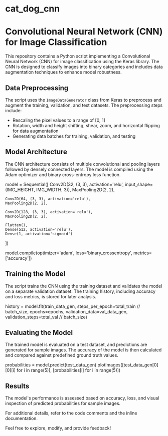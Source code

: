 # cat_dog_cnn

# Convolutional Neural Network (CNN) for Image Classification

This repository contains a Python script implementing a Convolutional Neural Network (CNN) for image classification using the Keras library. The CNN is designed to classify images into binary categories and includes data augmentation techniques to enhance model robustness.

## Data Preprocessing

The script uses the `ImageDataGenerator` class from Keras to preprocess and augment the training, validation, and test datasets. The preprocessing steps include:

- Rescaling the pixel values to a range of [0, 1]
- Rotation, width and height shifting, shear, zoom, and horizontal flipping for data augmentation
- Generating data batches for training, validation, and testing

## Model Architecture

The CNN architecture consists of multiple convolutional and pooling layers followed by densely connected layers. The model is compiled using the Adam optimizer and binary cross-entropy loss function.

model = Sequential([
    Conv2D(32, (3, 3), activation='relu', input_shape=(IMG_HEIGHT, IMG_WIDTH, 3)),
    MaxPooling2D(2, 2),

    Conv2D(64, (3, 3), activation='relu'),
    MaxPooling2D(2, 2),

    Conv2D(128, (3, 3), activation='relu'),
    MaxPooling2D(2, 2),

    Flatten(),
    Dense(512, activation='relu'),
    Dense(1, activation='sigmoid')
])

model.compile(optimizer='adam',
              loss='binary_crossentropy',
              metrics=['accuracy'])

## Training the Model

The script trains the CNN using the training dataset and validates the model on a separate validation dataset. The training history, including accuracy and loss metrics, is stored for later analysis.

history = model.fit(train_data_gen,
                    steps_per_epoch=total_train // batch_size,
                    epochs=epochs,
                    validation_data=val_data_gen,
                    validation_steps=total_val // batch_size)

## Evaluating the Model

The trained model is evaluated on a test dataset, and predictions are generated for sample images. The accuracy of the model is then calculated and compared against predefined ground truth values.

probabilities = model.predict(test_data_gen)
plotImages([test_data_gen[0][0][i] for i in range(5)], [probabilities[i] for i in range(5)])

## Results

The model's performance is assessed based on accuracy, loss, and visual inspection of predicted probabilities for sample images.

For additional details, refer to the code comments and the inline documentation.

Feel free to explore, modify, and provide feedback!

